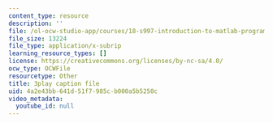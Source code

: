 ```yaml
---
content_type: resource
description: ''
file: /ol-ocw-studio-app/courses/18-s997-introduction-to-matlab-programming-fall-2011/4a2e43bb641d51f7985cb000a5b5250c_8wiIV-NfYwc.vtt
file_size: 13224
file_type: application/x-subrip
learning_resource_types: []
license: https://creativecommons.org/licenses/by-nc-sa/4.0/
ocw_type: OCWFile
resourcetype: Other
title: 3play caption file
uid: 4a2e43bb-641d-51f7-985c-b000a5b5250c
video_metadata:
  youtube_id: null
---
```

